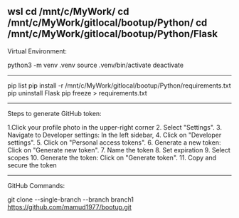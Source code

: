 wsl
cd /mnt/c/MyWork/
cd /mnt/c/MyWork/gitlocal/bootup/Python/
cd /mnt/c/MyWork/gitlocal/bootup/Python/Flask
---------------------------------
Virtual Environment:

python3 -m venv .venv
source .venv/bin/activate
deactivate

---------------------------------
pip list
pip install -r /mnt/c/MyWork/gitlocal/bootup/Python/requirements.txt
pip uninstall Flask
pip freeze > requirements.txt


---------------------------------
Steps to generate GitHub token:

1.Click your profile photo in the upper-right corner 
2. Select "Settings". 
3. Navigate to Developer settings: In the left sidebar, 
4. Click on "Developer settings". 
5. Click on "Personal access tokens". 
6. Generate a new token: Click on "Generate new token". 
7. Name the token
8. Set expiration
9. Select scopes
10. Generate the token: Click on "Generate token". 
11. Copy and secure the token

---------------------------------

GitHub Commands:

git clone --single-branch --branch branch1 https://github.com/mamud1977/bootup.git


